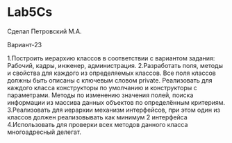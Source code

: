 # Lab5Cs

Сделал Петровский М.А.

Вариант-23


1.Построить иерархию классов в соответствии с вариантом задания: Рабочий, кадры, инженер, администрация.
2.Разработать поля, методы и свойства для каждого из определяемых классов. Все поля классов
должны быть описаны с ключевым словом private. Реализовать для каждого класса конструкторы по
умолчанию и конструкторы с параметрами. Методы по изменению значения полей, поиска информации
из массива данных объектов по определённым критериям.
3.Реализовать для иерархии механизм интерфейсов, при этом один из классов должен
реализовывать как минимум 2 интерфейса
4.Использовать для проверки всех методов данного класса многоадресный делегат.
